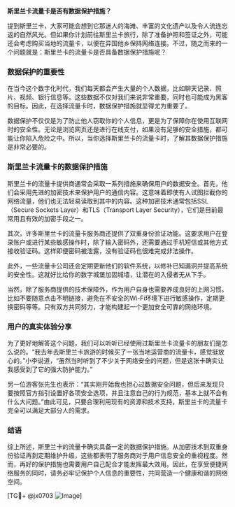 **斯里兰卡流量卡是否有数据保护措施？**

提到斯里兰卡，大家可能会想到它那迷人的海滩、丰富的文化遗产以及令人流连忘返的自然风光。但如果你计划前往斯里兰卡旅行，除了准备护照和签证之外，可能还会考虑购买当地的流量卡，以便在异国他乡保持网络连接。不过，随之而来的一个问题就是：斯里兰卡的流量卡是否具备数据保护措施呢？

### 数据保护的重要性

在当今这个数字化时代，我们每天都会产生大量的个人数据，比如聊天记录、照片、视频、银行信息等。这些数据不仅对我们来说非常重要，同时也可能成为黑客的目标。因此，在选择流量卡时，数据保护措施就显得尤为重要了。

数据保护不仅仅是为了防止他人窃取你的个人信息，更是为了保障你在使用互联网时的安全性。无论是浏览网页还是进行在线支付，如果没有足够的安全措施，都可能让你陷入危险之中。所以，当你选择斯里兰卡的流量卡时，了解其数据保护措施是非常必要的。

### 斯里兰卡流量卡的数据保护措施

斯里兰卡的流量卡提供商通常会采取一系列措施来确保用户的数据安全。首先，他们会采用先进的加密技术来保护用户的通信内容。这意味着即使有人试图拦截你的网络流量，他们也无法轻易读取到其中的内容。这种加密技术通常包括SSL（Secure Sockets Layer）和TLS（Transport Layer Security），它们是目前最常用且有效的加密手段之一。

其次，许多斯里兰卡的流量卡服务商还提供了双重身份验证功能。这要求用户在登录账户或进行某些敏感操作时，除了输入密码外，还需要通过手机短信或其他方式接收验证码。这样即便密码被泄露，没有验证码也很难完成非法操作。

此外，一些流量卡公司还会定期更新他们的软件系统，以修补已知漏洞并提高系统的安全性。这就好比给你的数字城堡加固城墙，让潜在的入侵者无从下手。

当然，除了服务商提供的技术保障外，作为用户自身也需要养成良好的上网习惯。比如不要随意点击不明链接，避免在不安全的Wi-Fi环境下进行敏感操作，定期更换密码等等。只有双方共同努力，才能构建起一个更加安全可靠的网络环境。

### 用户的真实体验分享

为了更好地解答这个问题，我们可以听听已经使用过斯里兰卡流量卡的朋友们是怎么说的。“我去年去斯里兰卡旅游的时候买了一张当地运营商的流量卡，感觉挺放心的。”小李说道，“虽然当时听到了不少关于网络安全的问题，但是这张卡确实让我感受到了它的强大防护能力。”

另一位游客张先生也表示：“其实刚开始我也担心过数据安全问题，但后来发现只要按照官方指引设置好各项安全选项，并且注意自己的行为规范，基本上就不会有什么大问题。”由此可见，只要合理利用现有的资源和技术支持，斯里兰卡的流量卡完全可以满足大部分人的需求。

### 结语

综上所述，斯里兰卡的流量卡确实具备一定的数据保护措施。从加密技术到双重身份验证再到定期维护升级，这些都表明了服务商对于用户信息安全的重视程度。然而，再好的保护措施也需要用户自己配合才能发挥最大效用。因此，在享受便捷网络服务的同时，请务必牢记保护个人信息的重要性，共同营造一个健康和谐的网络空间。

[TG💪+ @jx0703 ![Image](https://github.com/user-attachments/assets/dbca1d08-cadb-493c-b0ec-ad6f7a83f270)]